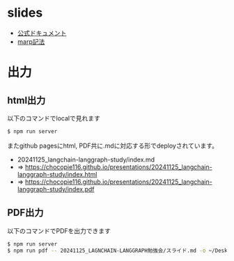 # slides
- [公式ドキュメント](https://marpit.marp.app/markdown)
- [marp記法](https://qiita.com/takeshisakuma/items/5a61e6eac123d28602fb)


# 出力
## html出力
以下のコマンドでlocalで見れます
```sh
$ npm run server
```
またgithub pagesにhtml, PDF共に.mdに対応する形でdeployされています。

- 20241125_langchain-langgraph-study/index.md
- => https://chocopie116.github.io/presentations/20241125_langchain-langgraph-study/index.html
- => https://chocopie116.github.io/presentations/20241125_langchain-langgraph-study/index.pdf


## PDF出力
以下のコマンドでPDFを出力できます

```sh
$ npm run server
$ npm run pdf -- 20241125_LAGNCHAIN-LANGGRAPH勉強会/スライド.md -o ~/Desktop/20241125-勉強会スライド.pdf
```
